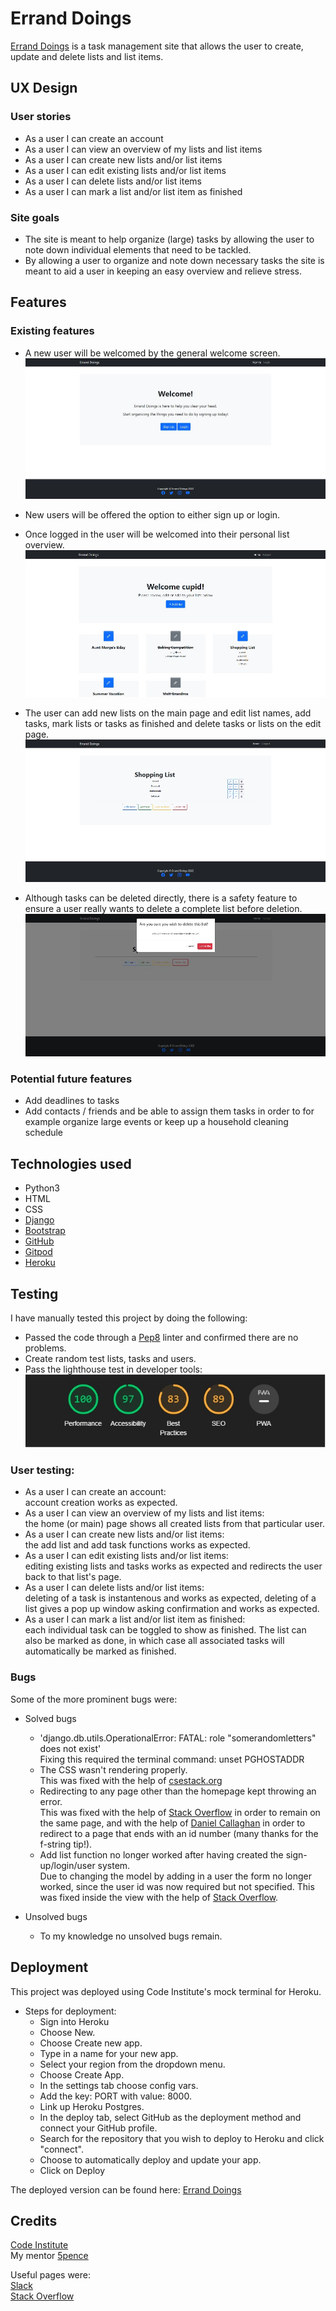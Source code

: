 
# Errand Doings
  [Errand Doings](https://errand-doings.herokuapp.com/) is a task management site that allows the user to create, update and delete lists and list items.

  
## UX Design  
### User stories
* As a user I can create an account  
* As a user I can view an overview of my lists and list items
* As a user I can create new lists and/or list items
* As a user I can edit existing lists and/or list items
* As a user I can delete lists and/or list items
* As a user I can mark a list and/or list item as finished


### Site goals
* The site is meant to help organize (large) tasks by allowing the user to note down individual elements that need to be tackled.
* By allowing a user to organize and note down necessary tasks the site is meant to aid a user in keeping an easy overview and relieve stress.

## Features  
### Existing features
*  A new user will be welcomed by the general welcome screen.  
![welcome image](static/images/welcome.jpg)  

* New users will be offered the option to either sign up or login.  
* Once logged in the user will be welcomed into their personal list overview.  
![Home page](static/images/home.jpg)  

* The user can add new lists on the main page and edit list names, add tasks, mark lists or tasks as finished and delete tasks or lists on the edit page.  
![Edit page](static/images/detail.jpg)  

* Although tasks can be deleted directly, there is a safety feature to ensure a user really wants to delete a complete list before deletion.  
![Delete popup](static/images/delete.jpg)  

### Potential future features  
* Add deadlines to tasks
* Add contacts / friends and be able to assign them tasks in order to for example organize large events or keep up a household cleaning schedule

## Technologies used  
* Python3
* HTML
* CSS
* [Django](https://www.djangoproject.com/)
* [Bootstrap](https://getbootstrap.com/)
* [GitHub](https://www.github.com)
* [Gitpod](https://www.gitpod.io)
* [Heroku](https://www.heroku.com)  

## Testing  
I have manually tested this project by doing the following:  
* Passed the code through a [Pep8](http://pep8online.com/) linter and confirmed there are no problems.
* Create random test lists, tasks and users.
* Pass the lighthouse test in developer tools:  
![Lighthouse](static/images/lighthouse.jpg)  

### User testing:
* As a user I can create an account:  
account creation works as expected. 
* As a user I can view an overview of my lists and list items:  
the home (or main) page shows all created lists from that particular user.
* As a user I can create new lists and/or list items:  
the add list and add task functions works as expected.
* As a user I can edit existing lists and/or list items:  
editing existing lists and tasks works as expected and redirects the user back to that list's page.
* As a user I can delete lists and/or list items:  
deleting of a task is instantenous and works as expected, deleting of a list gives a pop up window asking confirmation and works as expected.
* As a user I can mark a list and/or list item as finished:  
each individual task can be toggled to show as finished. The list can also be marked as done, in which case all associated tasks will automatically be marked as finished.  

### Bugs 
Some of the more prominent bugs were: 
* Solved bugs  
  * 'django.db.utils.OperationalError: FATAL: role "somerandomletters" does not exist'  
  Fixing this required the terminal command: unset PGHOSTADDR  
  * The CSS wasn't rendering properly.  
  This was fixed with the help of [csestack.org](https://www.csestack.org/add-css-static-files-django/d)
  * Redirecting to any page other than the homepage kept throwing an error.  
  This was fixed with the help of [Stack Overflow](https://stackoverflow.com/) in order to remain on the same page, and with the help of [Daniel Callaghan](https://github.com/xiaoniuniu89) in order to redirect to a page that ends with an id number (many thanks for the f-string tip!).  
  * Add list function no longer worked after having created the sign-up/login/user system.  
  Due to changing the model by adding in a user the form no longer worked, since the user id was now required but not specified. This was fixed inside the view with the help of [Stack Overflow](https://stackoverflow.com/).  
  
* Unsolved bugs  
  * To my knowledge no unsolved bugs remain.

## Deployment
This project was deployed using Code Institute's mock terminal for Heroku.  
* Steps for deployment:
   * Sign into Heroku
   * Choose New.
   * Choose Create new app.
   * Type in a name for your new app.
   * Select your region from the dropdown menu.
   * Choose Create App.
   * In the settings tab choose config vars.
   * Add the key: PORT with value: 8000.
   * Link up Heroku Postgres.
   * In the deploy tab, select GitHub as the deployment method and connect your GitHub profile.
   * Search for the repository that you wish to deploy to Heroku and click "connect".
   * Choose to automatically deploy and update your app.
   * Click on Deploy

The deployed version can be found here: [Errand Doings](https://errand-doings.herokuapp.com/)

## Credits
[Code Institute](https://www.codeinstitute.net)  
My mentor [5pence](https://github.com/5pence)

Useful pages were:  
[Slack](https//:www.slack.com)  
[Stack Overflow](https://stackoverflow.com/)
